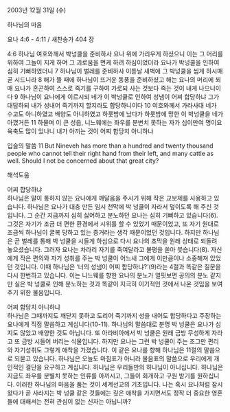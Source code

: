 2003년 12월 31일 (수)

하나님의 마음



요나 4:6 - 4:11 / 새찬송가 404 장


4:6 하나님 여호와께서 박넝쿨을 준비하사 요나 위에 가리우게 하셨으니 이는 그 머리를 위하여 그늘이 지게 하며 그 괴로움을 면케 하려 하심이었더라 요나가 박넝쿨을 인하여 심히 기뻐하였더니 
7 하나님이 벌레를 준비하사 이튿날 새벽에 그 박넝쿨을 씹게 하시매 곧 시드니라 
8 해가 뜰 때에 하나님이 뜨거운 동풍을 준비하셨고 해는 요나의 머리에 쬐매 요나가 혼곤하여 스스로 죽기를 구하여 가로되 사는 것보다 죽는 것이 내게 나으니이다 
9 하나님이 요나에게 이르시되 네가 이 박넝쿨로 인하여 성냄이 어찌 합당하냐 그가 대답하되 내가 성내어 죽기까지 할지라도 합당하니이다 
10 여호와께서 가라사대 네가 수고도 아니하였고 배양도 아니하였고 하룻밤에 났다가 하룻밤에 망한 이 박넝쿨을 네가 아꼈거든 
11 하물며 이 큰 성읍, 니느웨에는 좌우를 분변치 못하는 자가 십이만여 명이요 육축도 많이 있나니 내가 아끼는 것이 어찌 합당치 아니하냐 

입술의 말씀 
11 But Nineveh has more than a hundred and twenty thousand people who cannot tell their right hand from their left, and many cattle as well. Should I not be concerned about that great city?

해석도움





어찌 합당하냐  
하나님은 말이 통하지 않는 요나에게 깨달음을 주시기 위해 작은 교보제를 사용하고 있습니다. 하나님은 요나가 대충 만든 임시 천막에 박 넝쿨이 자라서 덮이도록 해 주신 것입니다. 그 순간 지금까지 심히 싫어하고 분노하던 요나는 심히 기뻐하고 있습니다(6). 그것은 자기가 조금 더 편한 환경에서 시위를 할 수 있었기 때문이었고, 또 자기 원대로 조금씩 하나님이 굴복 당하고 있는 증거라는 생각 때문이었던 것입니다. 하지만 하나님은 곧 벌레를 통해 박 넝쿨을 시들게 하심으로 다시 요나의 초막을 원래 상태로 되돌려 놓으셨습니다. 그러자 요나는 차라리 자기를 죽여달라고 불평을 쏟아 붓습니다(8). 자신에게 작은 편의와 자기 성취를 주는 박 넝쿨이 어느새 그에게 이만큼이나 소중해져 있었던 것입니다. 이때 하나님은 ‘너의 성냄이 어찌 합당하냐?’(9)라는 4절과 똑같은 질문을 다시 한번하고 있습니다. 이는 니느웨를 향한 요나의 분노가 얼핏보면 공의의 분노 같지만 실은 박 넝쿨로 인해 분노하는 것과 똑같이 지극히 이기적인 것에서 나온 것임을 보여주기 위한 물음입니다.   

어찌 합당치 아니하냐  
하나님은 그때까지도 깨닫지 못하고 도리어 죽기까지 성을 내어도 합당하다고 주장하는 요나에게 직접 말씀하고 계십니다(10-11). 하나님의 말씀대로 분명 박 넝쿨은 요나가 심지도 않았고 배양한 것도 아닙니다. 또 아라비아에서 박 넝쿨은 원래 금방 무성하게 자라고 또 금방 시들어 버리는 식물입니다. 하지만 요나는 그런 박 넝쿨이 주는 조그만 편리와 자기성취도 그렇게 애착을 가졌습니다. 이 같은 요나를 향해 하나님은 11절의 말씀으로 되묻고 있습니다. 하나님은 오늘도 마침표가 아니라 물음표의 말씀으로 우리에게 개인적인 결단을 요구하고 계십니다. 하나님은 우리들만의 하나님이 아니십니다. 하나님은 지금도 좌우를 분별치 못하는 인류를 아끼시고, 그들이 회개하고 구원 받기를 원하십니다. 이러한 하나님의 마음을 품는 것이 세계선교의 기초입니다. 나는 혹시 요나처럼 잠시 왔다가 곧 사라지는 박 넝쿨 같은 것들에는 깊은 애착을 가지면서도 정작 더 중요한 영혼들에 대해서는 전혀 관심이 없는 신자는 아닙니까?